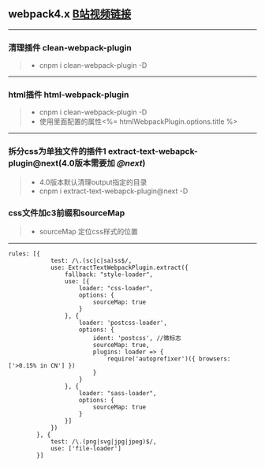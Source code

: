 ## webpack4.x [B站视频链接](https://www.bilibili.com/medialist/play/ml85543977/av41546218?pn=1)

---
### 清理插件 clean-webpack-plugin
> * cnpm i clean-webpack-plugin -D
---
### html插件 html-webpack-plugin 
> * cnpm i clean-webpack-plugin -D
> * 使用里面配置的属性<%= htmlWebpackPlugin.options.title %>
---
### 拆分css为单独文件的插件1 extract-text-webapck-plugin@next(4.0版本需要加 *@next*) 
> * 4.0版本默认清理output指定的目录
> * cnpm i extract-text-webapck-plugin@next -D
### css文件加c3前缀和sourceMap
> * sourceMap 定位css样式的位置
---
```
rules: [{
            test: /\.(sc|c|sa)ss$/,
            use: ExtractTextWebpackPlugin.extract({
                fallback: "style-loader",
                use: [{
                    loader: "css-loader",
                    options: {
                        sourceMap: true
                    }
                }, {
                    loader: 'postcss-loader',
                    options: {
                        ident: 'postcss', //微标志
                        sourceMap: true,
                        plugins: loader => {
                            require('autoprefixer')({ browsers: ['>0.15% in CN'] })
                        }
                    }
                }, {
                    loader: "sass-loader",
                    options: {
                        sourceMap: true
                    }
                }]
            })
        }, {
            test: /\.(png|svg|jpg|jpeg)$/,
            use: ['file-loader']
        }]
```